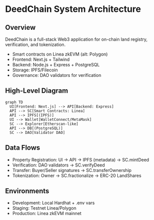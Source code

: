 # DeedChain System Architecture

## Overview
DeedChain is a full-stack Web3 application for on-chain land registry, verification, and tokenization.

- Smart contracts on Linea zkEVM (alt: Polygon)
- Frontend: Next.js + Tailwind
- Backend: Node.js + Express + PostgreSQL
- Storage: IPFS/Filecoin
- Governance: DAO validators for verification

## High-Level Diagram
```mermaid
graph TD
  UI[Frontend: Next.js] --> API[Backend: Express]
  API --> SC[Smart Contracts: Linea]
  API --> IPFS[(IPFS)]
  UI --> Wallet[WalletConnect/MetaMask]
  SC --> Explorer[Etherscan-like]
  API --> DB[(PostgreSQL)]
  SC --> DAO[Validator DAO]
```

## Data Flows
- Property Registration: UI -> API -> IPFS (metadata) -> SC.mintDeed
- Verification: DAO validators -> SC.verifyDeed
- Transfer: Buyer/Seller signatures -> SC.transferOwnership
- Tokenization: Owner -> SC.fractionalize -> ERC-20 LandShares

## Environments
- Development: Local Hardhat + .env vars
- Staging: Testnet Linea/Polygon
- Production: Linea zkEVM mainnet
